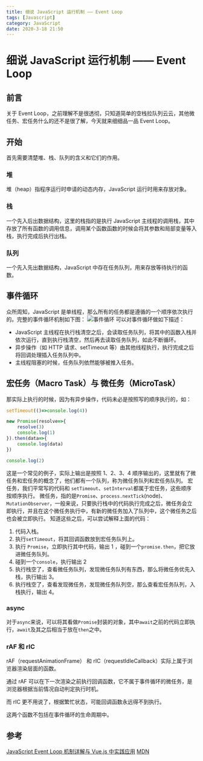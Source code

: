 ```yaml
---
title: 细说 JavaScript 运行机制 —— Event Loop
tags: [Javascript]
category: JavaScript
date: 2020-3-18 21:50
---
```

# 细说 JavaScript 运行机制 —— Event Loop

## 前言
关于 Event Loop，之前理解不是很透彻，只知道简单的空栈拉队列云云，其他微任务、宏任务什么的还不是很了解，今天就来细细品一品 Event Loop。

## 开始
首先需要清楚堆、栈、队列的含义和它们的作用。
### 堆
堆（heap）指程序运行时申请的动态内存，JavaScript 运行时用来存放对象。
### 栈
一个先入后出数据结构，这里的栈指的是执行 JavaScript 主线程的调用栈，其中存放了所有函数的调用信息，调用某个函数函数的时候会将其参数和局部变量等入栈，执行完成后执行出栈。
### 队列
一个先入先出数据结构，JavaScript 中存在任务队列，用来存放等待执行的函数。

## 事件循环
众所周知，JavaScript 是单线程，那么所有的任务都是遵循的一个顺序依次执行的。完整的事件循环机制如下图：
![事件循环](https://static.gongfangwen.com/2020-03-18-15845344823350.jpg)
可以对事件循环做如下描述：
 - JavaScript 主线程在执行栈清空之后，会读取任务队列，将其中的函数入栈并依次运行，直到执行栈清空，然后再去读取任务队列，如此不断循环。
 - 异步操作（如 HTTP 请求、setTimeout 等）由其他线程执行，执行完成之后将回调处理插入任务队列中。
 - 主线程阻塞的时候，任务队列依然能够被推入任务。

## 宏任务（Macro Task）与 微任务（MicroTask）
那实际上执行的时候，因为有异步操作，代码未必是按照写的顺序执行的，如：
```javascript
setTimeout(()=>console.log(4))

new Promise(resolve=>{
    resolve(3)
    console.log(1)
}).then(data=>{
    console.log(data)
})

console.log(2)
```
这是一个常见的例子，实际上输出是按照 1、2、3、4 顺序输出的，这里就有了微任务和宏任务的概念了，他们都有一个队列，称为微任务队列和宏任务队列。
宏任务，我们平常写的代码和 `setTimeout`、`setInterval`都属于宏任务，这些顺序按顺序执行。
微任务，指的是`Promise`、`process.nextTick`(node)、`MutationObserver`，一般来说，只要执行栈中的代码执行完成之后，微任务会立即执行，并且在这个微任务执行中，有新的微任务加入了队列中，这个微任务之后也会被立即执行。
知道这些之后，可以尝试解释上面的代码：
1. 代码入栈。
2. 执行`setTimeout`，将其回调函数放到宏任务队列上。
3. 执行 `Promise`，立即执行其中代码，输出 1 ，碰到一个`promise.then`，把它放进微任务队列。
4. 碰到一个`console`，执行输出 2
5. 执行栈空了，查看微任务队列，发现微任务队列有东西，那么将微任务优先入栈，执行输出 3。
6. 执行栈空了，查看发现微任务，发现微任务队列空，那么查看宏任务队列，入栈执行，输出 4。

### async
对于`async`来说，可以将其看做`Promise`封装的对象，其中`await`之前的代码立即执行，`await`及其之后相当于放在`then`之中。

### rAF 和 rIC
rAF（requestAnimationFrame） 和 rIC（requestIdleCallback）实际上属于浏览器渲染层面的函数。

通过 rAF 可以在下一次渲染之前执行回调函数，它不属于事件循环的微任务，是浏览器根据当前情况自动判定执行时机。

而 rIC 更不用说了，根据繁忙状态，可能回调函数永远得不到执行。

这两个函数不包括在事件循环的生命周期中。

## 参考
[JavaScript Event Loop 机制详解与 Vue.js 中实践应用](https://zhuanlan.zhihu.com/p/29116364)
[MDN](https://developer.mozilla.org/zh-CN/docs/Web/JavaScript/EventLoop)